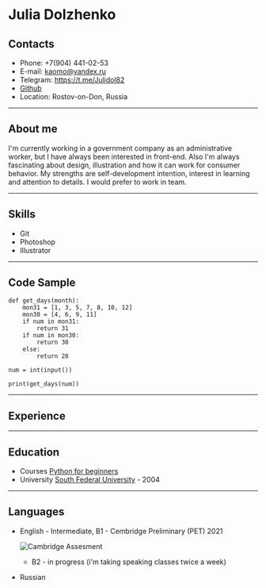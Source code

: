 # Julia Dolzhenko

## Contacts

* Phone: +7(904) 441-02-53
* E-mail: kaomo@yandex.ru
* Telegram: <https://t.me/Julidol82>
* [Github](https://github.com/Julidol)
* Location: Rostov-on-Don, Russia

---
## About me
I'm currently working in a government company as an administrative worker, but I have always been interested in front-end. Also I'm always fascinating about design, illustration and how it can work for consumer behavior.
My strengths are self-development intention, interest in learning and attention to details. I would prefer to work in team.

---

## Skills
* Git
* Photoshop
* Illustrator

---

## Code Sample
```
def get_days(month):
    mon31 = [1, 3, 5, 7, 8, 10, 12]
    mon30 = [4, 6, 9, 11]
    if num in mon31:
        return 31
    if num in mon30:
        return 30
    else:
        return 28

num = int(input())

print(get_days(num))
```
---
## Experience

---
## Education

* Courses
    [Python for beginners](https://stepik.org/course/58852/syllabus)
* University
	[South Federal University](https://sfedu.ru/www/stat_pages22.show?p=ELS/inf/D&x=ELS/9500000000000) - 2004	

---
## Languages

- English - Intermediate, B1 - Cembridge Preliminary (PET) 2021

    ![Cambridge Assesment](/rsschool-cv/ca_logo.png)

    - B2 - in progress (i'm taking speaking classes twice a week)
- Russian 









